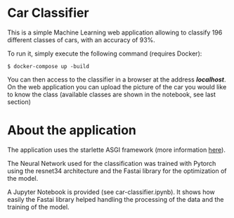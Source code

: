 # Car Classifier

This is a simple Machine Learning web application allowing to classify 196 different classes of cars, with an accuracy of 93%.

To run it, simply execute the following command (requires Docker):
```
$ docker-compose up -build
```
 You can then access to the classifier in a browser at the address ***localhost***. On the web application you can upload the picture of the car you would like to know the class (available classes are shown in the notebook, see last section)
 
 # About the application
 
 The application uses the starlette ASGI framework (more information  [here](https://github.com/encode/starlette)).
 
 The Neural Network used for the classification was trained with Pytorch using the resnet34 architecture and the Fastai library for the optimization of the model.
 
 A Jupyter Notebook is provided (see car-classifier.ipynb). It shows how easily the Fastai library helped handling the processing of the data and the training of the model.
